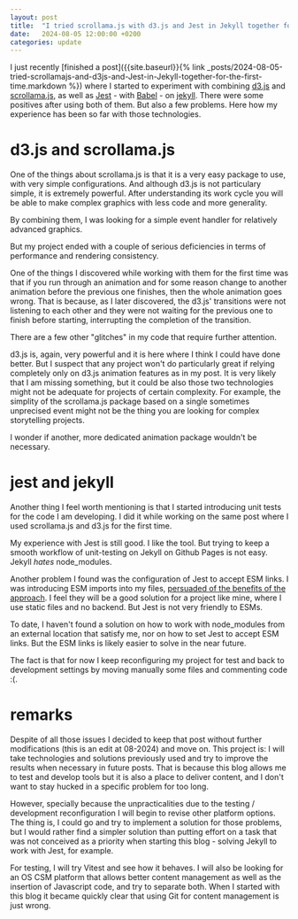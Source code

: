 ```yaml
---
layout: post
title:  "I tried scrollama.js with d3.js and Jest in Jekyll together for the first time"
date:   2024-08-05 12:00:00 +0200
categories: update
---
```


I just recently [finished a post]({{site.baseurl}}{% link _posts/2024-08-05-tried-scrollamajs-and-d3js-and-Jest-in-Jekyll-together-for-the-first-time.markdown %}) where I started to experiment with combining [d3.js](https://d3js.org/) and [scrollama.js](https://github.com/russellsamora/scrollama), as well as [Jest](https://jestjs.io/) - with [Babel](https://babeljs.io/) - on [jekyll](https://jekyllrb.com/). There were some positives after using both of them. But also a few problems. Here how my experience has been so far with those technologies.

# d3.js and scrollama.js

One of the things about scrollama.js is that it is a very easy package to use, with very simple configurations. And although d3.js is not particulary simple, it is extremely powerful. After understanding its work cycle you will be able to make complex graphics with less code and more generality.

By combining them, I was looking for a simple event handler for relatively advanced graphics.

But my project ended with a couple of serious deficiencies in terms of performance and rendering consistency. 

One of the things I discovered while working with them for the first time was that if you run through an animation and for some reason change to another animation before the previous one finishes, then the whole animation goes wrong. That is because, as I later discovered, the d3.js' transitions were not listening to each other and they were not waiting for the previous one to finish before starting, interrupting the completion of the transition.

There are a few other "glitches" in my code that require further attention.

d3.js is, again, very powerful and it is here where I think I could have done better. But I suspect that any project won't do particularly great if relying completely only on d3.js animation features as in my post. It is very likely that I am missing something, but it could be also those two technologies might not be adequate for projects of certain complexity. For example, the simplity of the scrollama.js package based on a single sometimes unprecised event might not be the thing you are looking for complex storytelling projects.

I wonder if another, more dedicated animation package wouldn't be necessary.

# jest and jekyll

Another thing I feel worth mentioning is that I started introducing unit tests for the code I am developing. I did it while working on the same post where I used scrollama.js and d3.js for the first time.

My experience with Jest is still good. I like the tool. But trying to keep a smooth workflow of unit-testing  on Jekyll on Github Pages is not easy. Jekyll *hates* node_modules.

Another problem I found was the configuration of Jest to accept ESM links. I was introducing ESM imports into my files, [persuaded of the benefits of the approach](https://dev.to/asyncbanana/how-to-use-esm-on-the-web-and-in-nodejs-3k04). I feel they will be a good solution for a project like mine, where I use static files and no backend. But Jest is not very friendly to ESMs.

To date, I haven't found a solution on how to work with node_modules from an external location that satisfy me, nor on how to set Jest to accept ESM links. But the ESM links is likely easier to solve in the near future. 

The fact is that for now I keep reconfiguring my project for test and back to development settings by moving manually some files and commenting code :(.

# remarks

Despite of all those issues I decided to keep that post without further modifications (this is an edit at 08-2024) and move on. This project is: I will take technologies and solutions previously used and try to improve the results when necessary in future posts. That is because this blog allows me to test and develop tools but it is also a place to deliver content, and I don't want to stay hucked in a specific problem for too long. 

However, specially because the unpracticalities due to the testing / development reconfiguration I will begin to revise other platform options. The thing is, I could go and try to implement a solution for those problems, but I would rather find a simpler solution than putting effort on a task that was not conceived as a priority when starting this blog - solving Jekyll to work with Jest, for example.

For testing, I will try Vitest and see how it behaves. I will also be looking for an OS CSM platform that allows better content management as well as the insertion of Javascript code, and try to separate both. When I started with this blog it became quickly clear that using Git for content management is just wrong.